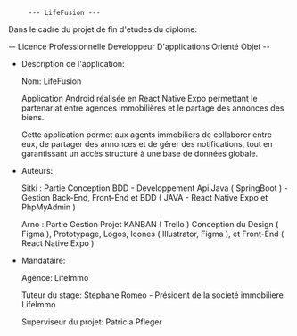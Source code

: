 
         --- LifeFusion ---
 
  Dans le cadre du projet de fin d'etudes du diplome:
         
  -- Licence Professionnelle Developpeur D'applications Orienté Objet --
         
  * Description de l'application:

    Nom: LifeFusion

    Application Android réalisée en React Native Expo 
    permettant le partenariat entre agences immobilières
    et le partage des annonces des biens.

    Cette application permet aux agents immobiliers de collaborer entre eux,
    de partager des annonces et de gérer des notifications, 
    tout en garantissant un accès structuré à une base de données globale.
 
  * Auteurs:

    Sitki : Partie Conception BDD - Developpement Api Java ( SpringBoot ) - Gestion Back-End, Front-End et BDD ( JAVA - React Native Expo et PhpMyAdmin )

    Arno : Partie Gestion Projet KANBAN ( Trello ) Conception du Design ( Figma ), Prototypage, Logos, Icones ( Illustrator, Figma ), et Front-End ( React Native Expo )

  * Mandataire:

    Agence: LifeImmo
    
    Tuteur du stage: Stephane Romeo - Président de la societé immobiliere LifeImmo
    
    Superviseur du projet: Patricia Pfleger
